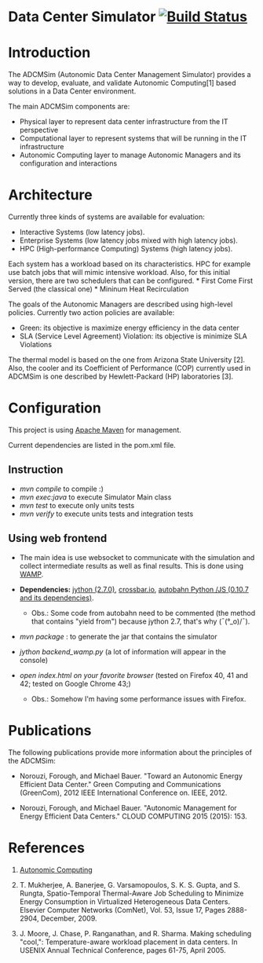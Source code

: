 Data Center Simulator [![Build Status](https://travis-ci.org/coelhudo/DataCenterSimulator.svg?branch=master)](https://travis-ci.org/coelhudo/DataCenterSimulator)
=====================

# Introduction

The ADCMSim (Autonomic Data Center Management Simulator) provides a
way to develop, evaluate, and validate Autonomic Computing\[1\] based
solutions in a Data Center environment.

The main ADCMSim components are:
* Physical layer to represent data center infrastructure from the IT perspective
* Computational layer to represent systems that will be running in the
IT infrastructure
* Autonomic Computing layer to manage Autonomic Managers and its
configuration and interactions

# Architecture

Currently three kinds of systems are available for evaluation:
* Interactive Systems (low latency jobs).
* Enterprise Systems (low latency jobs mixed with high latency jobs).
* HPC (High-performance Computing) Systems (high latency jobs).

Each system has a workload based on its characteristics. HPC for
example use batch jobs that will mimic intensive workload. Also, for
this initial version, there are two schedulers that can be configured.
    * First Come First Served (the classical one)
    * Mininum Heat Recirculation

The goals of the Autonomic Managers are described using high-level
policies. Currently two action policies are available:
* Green: its objective is maximize energy efficiency in the data center
* SLA (Service Level Agreement) Violation: its objective is minimize SLA Violations

The thermal model is based on the one from Arizona State University
\[2\]. Also, the cooler and its Coefficient of Performance (COP)
currently used in ADCMSim is one described by Hewlett-Packard (HP)
laboratories \[3\].

# Configuration

This project is using [Apache Maven](https://maven.apache.org/) for management.

Current dependencies are listed in the pom.xml file.

## Instruction

* *mvn compile* to compile :)
* *mvn exec:java* to execute Simulator Main class
* *mvn test* to execute only units tests
* *mvn verify* to execute units tests and integration tests

## Using web frontend

* The main idea is use websocket to communicate with the simulation
  and collect intermediate results as well as final results. This is
  done using [WAMP](http://wamp.ws/).

* **Dependencies:** [jython (2.7.0)](http://www.jython.org/),
[crossbar.io](http://crossbar.io), [autobahn Python /JS (0.10.7 and its
dependencies)](http://autobahn.ws/).
    * Obs.: Some code from autobahn need to be commented (the method
      that contains "yield from") because jython 2.7, that's why (¯\(°_o)/¯).

* *mvn package* : to generate the jar that contains the simulator
* *jython backend_wamp.py* (a lot of information will appear in the console)
* *open index.html on your favorite browser* (tested on Firefox 40, 41
and 42; tested on Google Chrome 43;)
	* Obs.: Somehow I'm having some performance issues with Firefox.

# Publications

The following publications provide more information about the
principles of the ADCMSim:

* Norouzi, Forough, and Michael Bauer. "Toward an Autonomic Energy
  Efficient Data Center." Green Computing and Communications
  (GreenCom), 2012 IEEE International Conference on. IEEE, 2012.

* Norouzi, Forough, and Michael Bauer. "Autonomic Management for
Energy Efficient Data Centers." CLOUD COMPUTING 2015 (2015): 153.


References
==========

1. [Autonomic Computing](https://en.wikipedia.org/wiki/Autonomic_computing
   "Autonomic Computing")

2. T. Mukherjee, A. Banerjee, G. Varsamopoulos, S. K. S. Gupta, and
S. Rungta, Spatio-Temporal Thermal-Aware Job Scheduling to Minimize
Energy Consumption in Virtualized Heterogeneous Data Centers. Elsevier
Computer Networks (ComNet), Vol. 53, Issue 17, Pages 2888-2904,
December, 2009.

3. J. Moore, J. Chase, P. Ranganathan, and R. Sharma. Making
scheduling "cool,": Temperature-aware workload placement in data
centers. In USENIX Annual Technical Conference, pages 61-75,
April 2005.
